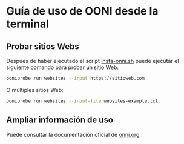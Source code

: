# Guía de uso de OONI desde la terminal

## Probar sitios Webs

Después de haber ejecutado el script [insta-onni.sh](../scripts/install-ooni.sh "Script de instalación de OONI") puede ejecutar el siguiente comando para probar un sitio Web:

```bash
ooniprobe run websites --input https://sitioweb.com
```

O múltiples sitios Web:

```bash
ooniprobe run websites --input-file websites-example.txt
```

## Ampliar información de uso

Puede consultar la documentación oficial de [onni.org][0]

[0]: https://ooni.org/support/ooni-probe-cli/ "Guía de uso - Web Oficial"